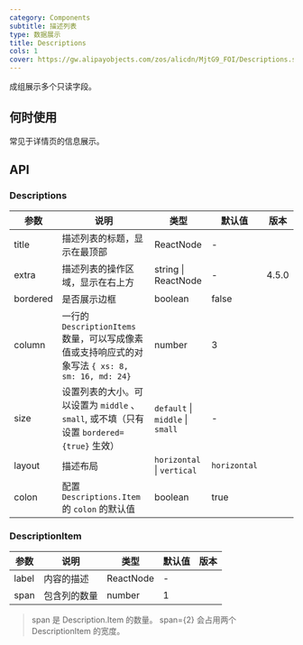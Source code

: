 ```yaml
---
category: Components
subtitle: 描述列表
type: 数据展示
title: Descriptions
cols: 1
cover: https://gw.alipayobjects.com/zos/alicdn/MjtG9_FOI/Descriptions.svg
---
```


成组展示多个只读字段。

## 何时使用

常见于详情页的信息展示。

## API

### Descriptions

| 参数 | 说明 | 类型 | 默认值 | 版本 |
| --- | --- | --- | --- | --- |
| title | 描述列表的标题，显示在最顶部 | ReactNode | - |  |
| extra | 描述列表的操作区域，显示在右上方 | string \| ReactNode | - | 4.5.0 |
| bordered | 是否展示边框 | boolean | false |  |
| column | 一行的 `DescriptionItems` 数量，可以写成像素值或支持响应式的对象写法 `{ xs: 8, sm: 16, md: 24}` | number | 3 |  |
| size | 设置列表的大小。可以设置为 `middle` 、`small`, 或不填（只有设置 `bordered={true}` 生效） | `default` \| `middle` \| `small` | - |  |
| layout | 描述布局 | `horizontal` \| `vertical` | `horizontal` |  |
| colon | 配置 `Descriptions.Item` 的 `colon` 的默认值 | boolean | true |  |

### DescriptionItem

| 参数  | 说明         | 类型      | 默认值 | 版本 |
| ----- | ------------ | --------- | ------ | ---- |
| label | 内容的描述   | ReactNode | -      |      |
| span  | 包含列的数量 | number    | 1      |      |

> span 是 Description.Item 的数量。 span={2} 会占用两个 DescriptionItem 的宽度。
